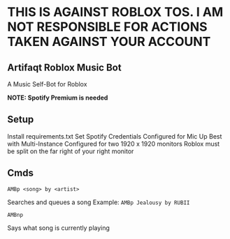 # THIS IS AGAINST ROBLOX TOS. I AM NOT RESPONSIBLE FOR ACTIONS TAKEN AGAINST YOUR ACCOUNT

## Artifaqt Roblox Music Bot
A Music Self-Bot for Roblox

**NOTE: Spotify Premium is needed**


## Setup

Install requirements.txt
Set Spotify Credentials
Configured for Mic Up
Best with Multi-Instance
Configured for two 1920 x 1920 monitors
Roblox must be split on the far right of your right monitor

## Cmds

`AMBp <song> by <artist>`

Searches and queues a song
Example: `AMBp Jealousy by RUBII`

`AMBnp`

Says what song is currently playing 
